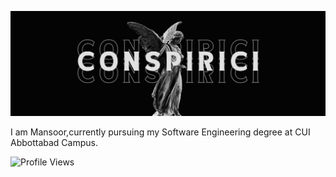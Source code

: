 ![!](https://raw.githubusercontent.com/conspirici/conspirici/main/Aesthetic%20Twitter%20Header.png)

I am Mansoor,currently pursuing my Software Engineering degree at CUI Abbottabad Campus.

![Profile Views](https://komarev.com/ghpvc/?username=conspirici&color=green)

